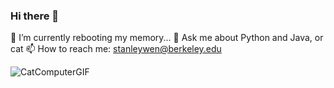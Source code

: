 ### Hi there 👋
🌱 I’m currently rebooting my memory... 
💬 Ask me about Python and Java, or cat
📫 How to reach me: stanleywen@berkeley.edu

![CatComputerGIF](https://user-images.githubusercontent.com/25849344/157385903-48a81f2f-5766-4507-b204-8366d4ae4188.gif)

<!--
**stanleywen88/stanleywen88** is a ✨ _special_ ✨ repository because its `README.md` (this file) appears on your GitHub profile.

Here are some ideas to get you started:

- 🔭 I’m currently working on ...
- 🌱 I’m currently learning ...
- 👯 I’m looking to collaborate on ...
- 🤔 I’m looking for help with ...
- 
- 📫 How to reach me: ...
- 😄 Pronouns: ...
- ⚡ Fun fact: ...
-->
